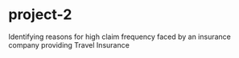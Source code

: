# project-2
Identifying reasons for high claim frequency faced by an insurance company providing Travel Insurance
